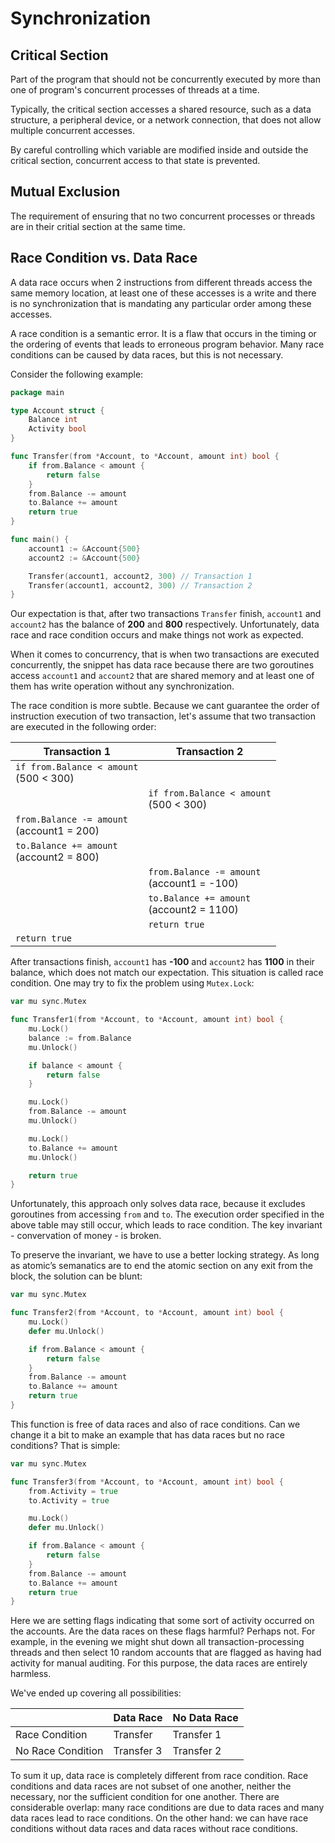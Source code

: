 # Synchronization

## Critical Section

Part of the program that should not be concurrently executed by more than one of program's concurrent processes of threads at a time.

Typically, the critical section accesses a shared resource, such as a data structure, a peripheral device, or a network connection, that does not allow multiple concurrent accesses.

By careful controlling which variable are modified inside and outside the critical section, concurrent access to that state is prevented.

## Mutual Exclusion

The requirement of ensuring that no two concurrent processes or threads are in their critial section at the same time.

## Race Condition vs. Data Race

A data race occurs when 2 instructions from different threads access the same memory location, at least one of these accesses is a write and there is no synchronization that is mandating any particular order among these accesses.

A race condition is a semantic error. It is a flaw that occurs in the timing or the ordering of events that leads to erroneous program behavior. Many race conditions can be caused by data races, but this is not necessary.

Consider the following example:

```go
package main

type Account struct {
    Balance int
    Activity bool
}

func Transfer(from *Account, to *Account, amount int) bool {
    if from.Balance < amount {
        return false
    }
    from.Balance -= amount
    to.Balance += amount
    return true
}

func main() {
    account1 := &Account{500}
    account2 := &Account{500}

    Transfer(account1, account2, 300) // Transaction 1
    Transfer(account1, account2, 300) // Transaction 2
}
```

Our expectation is that, after two transactions `Transfer` finish, `account1` and `account2` has the balance of **200** and **800** respectively. Unfortunately, data race and race condition occurs and make things not work as expected.

When it comes to concurrency, that is when two transactions are executed concurrently, the snippet has data race because there are two goroutines access `account1` and `account2` that are shared memory and at least one of them has write operation without any synchronization.

The race condition is more subtle. Because we cant guarantee the order of instruction execution of two transaction, let's assume that two transaction are executed in the following order:

| Transaction 1 | Transaction 2 |
| ------------- | ------------- |
| `if from.Balance < amount` <br/> (500 < 300)| |
| | `if from.Balance < amount` <br/> (500 < 300) |
| `from.Balance -= amount` <br/> (account1 = 200)
| `to.Balance += amount` <br/> (account2 = 800)
| | `from.Balance -= amount` <br/> (account1 = -100)
| | `to.Balance += amount` <br/> (account2 = 1100)
| | `return true` |
| `return true` | |

After transactions finish, `account1` has **-100** and `account2` has **1100** in their balance, which does not match our expectation. This situation is called race condition. One may try to fix the problem using `Mutex.Lock`:

```go
var mu sync.Mutex

func Transfer1(from *Account, to *Account, amount int) bool {
    mu.Lock()    
    balance := from.Balance
    mu.Unlock()

    if balance < amount {
        return false
    }

    mu.Lock()
    from.Balance -= amount
    mu.Unlock()

    mu.Lock()
    to.Balance += amount
    mu.Unlock()

    return true
}
```

Unfortunately, this approach only solves data race, because it excludes goroutines from accessing `from` and `to`. The execution order specified in the above table may still occur, which leads to race condition. The key invariant - convervation of money - is broken.

To preserve the invariant, we have to use a better locking strategy. As long as atomic’s semanatics are to end the atomic section on any exit from the block, the solution can be blunt:

```go
var mu sync.Mutex

func Transfer2(from *Account, to *Account, amount int) bool {
    mu.Lock()    
    defer mu.Unlock()

    if from.Balance < amount {
        return false
    }
    from.Balance -= amount
    to.Balance += amount
    return true
}
```

This function is free of data races and also of race conditions. Can we change it a bit to make an example that has data races but no race conditions? That is simple:

```go
var mu sync.Mutex

func Transfer3(from *Account, to *Account, amount int) bool {
    from.Activity = true
    to.Activity = true

    mu.Lock()    
    defer mu.Unlock()

    if from.Balance < amount {
        return false
    }
    from.Balance -= amount
    to.Balance += amount
    return true
}
```

Here we are setting flags indicating that some sort of activity occurred on the accounts. Are the data races on these flags harmful? Perhaps not. For example, in the evening we might shut down all transaction-processing threads and then select 10 random accounts that are flagged as having had activity for manual auditing. For this purpose, the data races are entirely harmless.

We've ended up covering all possibilities:

| | Data Race | No Data Race |
|-|-----------|----------------|
| Race Condition | Transfer | Transfer 1 |
| No Race Condition | Transfer 3| Transfer 2 |

To sum it up, data race is completely different from race condition. Race conditions and data races are not subset of one another, neither the necessary, nor the sufficient condition for one another. There are considerable overlap: many race conditions are due to data races and many data races lead to race conditions. On the other hand: we can have race conditions without data races and data races without race conditions.
